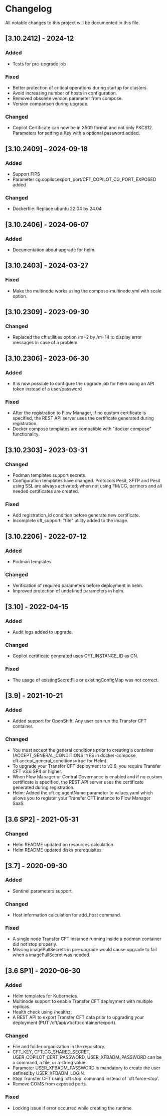 # Changelog
All notable changes to this project will be documented in this file.

## [3.10.2412] - 2024-12

### Added
- Tests for pre-upgrade job

### Fixed
- Better protection of critical operations during startup for clusters.
- Avoid increasing number of hosts in configuration.
- Removed obsolete version parameter from compose.
- Version comparison during upgrade.

### Changed
- Copilot Certificate can now be in X509 format and not only PKCS12. Parameters for setting a Key with a optional password added.

## [3.10.2409] - 2024-09-18

### Added
- Support FIPS
- Parameter cg.copilot.export_port/CFT_COPILOT_CG_PORT_EXPOSED added

### Changed
- Dockerfile: Replace ubuntu 22.04 by 24.04

## [3.10.2406] - 2024-06-07

### Added
- Documentation about upgrade for helm.

## [3.10.2403] - 2024-03-27

### Fixed
- Make the multinode works using the compose-multinode.yml with scale option.

## [3.10.2309] - 2023-09-30

### Changed
- Replaced the cft utilities option /m=2 by /m=14 to display error messages in case of a problem.

## [3.10.2306] - 2023-06-30

### Added
- It is now possible to configure the upgrade job for helm using an API token instead of a user/password

### Fixed
- After the registration to Flow Manager, if no custom certificate is specified, the REST API server uses the certificate generated during registration.
- Docker compose templates are compatible with "docker compose" functionality.

## [3.10.2303] - 2023-03-31

### Changed
- Podman templates support secrets.
- Configuration templates have changed. Protocols Pesit, SFTP and Pesit using SSL are always activated; when not using FM/CG, partners and all needed certificates are created. 

### Fixed
- Add registration_id condition before generate new certificate.
- Incomplete cft_support: "file" utility added to the image.

## [3.10.2206] - 2022-07-12

### Added
- Podman templates.

### Changed
- Verification of required parameters before deployment in helm.
- Improved protection of undefined parameters in helm.
 
## [3.10] - 2022-04-15

### Added
- Audit logs added to upgrade.

### Changed
- Copilot certificate generated uses CFT_INSTANCE_ID as CN.

### Fixed
- The usage of existingSecretFile or existingConfigMap was not correct.

## [3.9] - 2021-10-21

### Added
- Added support for OpenShift. Any user can run the Transfer CFT container.

### Changed
- You must accept the general conditions prior to creating a container (ACCEPT_GENERAL_CONDITIONS=YES in docker-compose, cft.accept_general_conditions=true for Helm).
- To upgrade your Transfer CFT deployment to v3.9, you require Transfer CFT v3.6 SP4 or higher.
- When Flow Manager or Central Governance is enabled and if no custom certificate is specified, the REST API server uses the certificate generated during registration.
- Helm: Added the cft.cg.agentName parameter to values.yaml which allows you to register your Transfer CFT instance to Flow Manager SaaS.

## [3.6 SP2] - 2021-05-31

### Changed
- Helm README updated on resources calculation.
- Helm README updated disks prerequisites.

## [3.7] - 2020-09-30

### Added
- Sentinel parameters support.

### Changed
- Host information calculation for add_host command.
 
### Fixed
- A single node Transfer CFT instance running inside a podman container did not stop properly.
- Missing imagePullSecrets in pre-upgrade would cause upgrade to fail when a imagePullSecret was needed.

## [3.6 SP1] - 2020-06-30

### Added
- Helm templates for Kubernetes.
- Multinode support to enable Transfer CFT deployment with multiple replicas.
- Health check using /healthz.
- A REST API to export Transfer CFT data prior to upgrading your deployment (PUT /cft/api/v1/cft/container/export).
 
### Changed
- File and folder organization in the repository.
- CFT_KEY, CFT_CG_SHARED_SECRET, USER_COPILOT_CERT_PASSWORD, USER_XFBADM_PASSWORD can be a command, a file, or a string value.
- Parameter USER_XFBADM_PASSWORD is mandatory to create the user defined by USER_XFBADM_LOGIN.
- Stop Transfer CFT using 'cft stop' command instead of 'cft force-stop'.
- Remove COMS from exposed ports.
 
### Fixed
- Locking issue if error occurred while creating the runtime.
